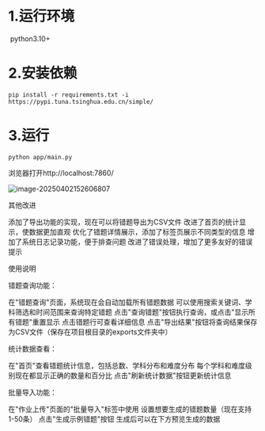# 1.运行环境

​    python3.10+

# 2.安装依赖

```
pip install -r requirements.txt -i https://pypi.tuna.tsinghua.edu.cn/simple/
```

# 3.运行

```
python app/main.py
```

浏览器打开http://localhost:7860/

![image-20250402152606807](https://mypicture-1258720957.cos.ap-nanjing.myqcloud.com/image-20250402152606807.png)



 其他改进

添加了导出功能的实现，现在可以将错题导出为CSV文件
改进了首页的统计显示，使数据更加直观
优化了错题详情展示，添加了标签页展示不同类型的信息
增加了系统日志记录功能，便于排查问题
改进了错误处理，增加了更多友好的错误提示

使用说明

错题查询功能：

在"错题查询"页面，系统现在会自动加载所有错题数据
可以使用搜索关键词、学科筛选和时间范围来查询特定错题
点击"查询错题"按钮执行查询，或点击"显示所有错题"重置显示
点击错题行可查看详细信息
点击"导出结果"按钮将查询结果保存为CSV文件（保存在项目根目录的exports文件夹中）


统计数据查看：

在"首页"查看错题统计信息，包括总数、学科分布和难度分布
每个学科和难度级别现在都显示正确的数量和百分比
点击"刷新统计数据"按钮更新统计信息


批量导入功能：

在"作业上传"页面的"批量导入"标签中使用
设置想要生成的错题数量（现在支持1-50条）
点击"生成示例错题"按钮
生成后可以在下方预览生成的数据
